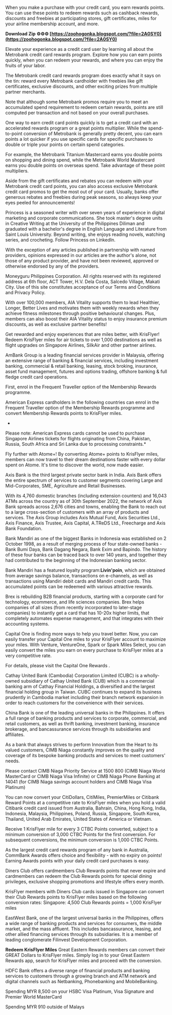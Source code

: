 When you make a purchase with your credit card, you earn rewards points. You can use these points to redeem rewards such as cashback rewards, discounts and freebies at participating stores, gift certificates, miles for your airline membership account, and more.
 
**Download Zip ⚙⚙⚙ [https://zoohogonka.blogspot.com/?file=2A0SY0](https://zoohogonka.blogspot.com/?file=2A0SY0)**


 
Elevate your experience as a credit card user by learning all about the Metrobank credit card rewards program. Explore how you can earn points quickly, when you can redeem your rewards, and where you can enjoy the fruits of your labor.
 
The Metrobank credit card rewards program does exactly what it says on the tin: reward every Metrobank cardholder with freebies like gift certificates, exclusive discounts, and other exciting prizes from multiple partner merchants.
 
Note that although some Metrobank promos require you to meet an accumulated spend requirement to redeem certain rewards, points are still computed per transaction and not based on your overall purchases.
 
One way to earn credit card points quickly is to get a credit card with an accelerated rewards program or a great points multiplier. While the spend-to-point conversion of Metrobank is generally pretty decent, you can earn points a lot quicker if you use specific cards for specific purchases to double or triple your points on certain spend categories.

For example, the Metrobank Titanium Mastercard earns you double points on shopping and dining spend, while the Metrobank World Mastercard earns you double points on overseas spend. Take advantage of these point multipliers.
 
Aside from the gift certificates and rebates you can redeem with your Metrobank credit card points, you can also access exclusive Metrobank credit card promos to get the most out of your card. Usually, banks offer generous rebates and freebies during peak seasons, so always keep your eyes peeled for announcements!
 
Princess is a seasoned writer with over seven years of experience in digital marketing and corporate communications. She took master's degree units in Creative Writing at the University of the Philippines Diliman and graduated with a bachelor's degree in English Language and Literature from Saint Louis University. Beyond writing, she enjoys reading novels, watching series, and crocheting. Follow Princess on LinkedIn.
 
With the exception of any articles published in partnership with named providers, opinions expressed in our articles are the author's alone, not those of any product provider, and have not been reviewed, approved or otherwise endorsed by any of the providers.
 
Moneyguru Philippines Corporation. All rights reserved with its registered address at 6th floor, ACT Tower, H.V. Dela Costa, Salcedo Village, Makati City. Use of this site constitutes acceptance of our Terms and Conditions and Privacy Policy.
 
With over 100,000 members, AIA Vitality supports them to lead Healthier, Longer, Better Lives and motivates them with weekly rewards when they achieve fitness milestones through positive behavioural changes. Plus, members can also boost their AIA Vitality status to enjoy insurance premium discounts, as well as exclusive partner benefits!
 
Get rewarded and enjoy experiences that are miles better, with KrisFlyer! Redeem KrisFlyer miles for air tickets to over 1,000 destinations as well as flight upgrades on Singapore Airlines, SilkAir and other partner airlines.
 

AmBank Group is a leading financial services provider in Malaysia, offering an extensive range of banking & financial services, including investment banking, commercial & retail banking, leasing, stock broking, insurance, asset fund management, futures and options trading, offshore banking & full fledge credit card operations.

 
First, enrol in the Frequent Traveller option of the Membership Rewards programme.

American Express cardholders in the following countries can enrol in the Frequent Traveller option of the Membership Rewards programme and convert Membership Rewards points to KrisFlyer miles.
 
*
Please note:
 American Express cards cannot be used to purchase Singapore Airlines tickets for flights originating from China, Pakistan, Russia, South Africa and Sri Lanka due to processing constraints.*
 

Fly further with Atome+! By converting Atome+ points to KrisFlyer miles, members can now travel to their dream destinations faster with every dollar spent on Atome. It's time to discover the world, now made easier.
 

Axis Bank is the third largest private sector bank in India. Axis Bank offers the entire spectrum of services to customer segments covering Large and Mid-Corporates, SME, Agriculture and Retail Businesses.
 
With its 4,760 domestic branches (including extension counters) and 16,043 ATMs across the country as of 30th September 2022, the network of Axis Bank spreads across 2,676 cities and towns, enabling the Bank to reach out to a large cross-section of customers with an array of products and services. The Axis Group includes Axis Mutual Fund, Axis Securities Ltd., Axis Finance, Axis Trustee, Axis Capital, A.TReDS Ltd., Freecharge and Axis Bank Foundation.
 

Bank Mandiri as one of the biggest Banks in Indonesia was established on 2 October 1998, as a result of merging process of four state-owned banks - Bank Bumi Daya, Bank Dagang Negara, Bank Exim and Bapindo. The history of these four banks can be traced back to over 140 years, and together they had contributed to the beginning of the Indonesian banking sector.
 
Bank Mandiri has a featured loyalty program:**Livin'poin**, which are obtained from average savings balance, transactions on e-channels, as well as transactions using Mandiri debit cards and Mandiri credit cards. This accumulated points can be redeemed with various attractive rewards.

 
Brex is rebuilding B2B financial products, starting with a corporate card for technology, ecommerce, and life sciences companies. Brex helps companies of all sizes (from recently incorporated to later-stage companies) to instantly get a card that has 10-20x higher limits, that completely automates expense management, and that integrates with their accounting systems.

 
Capital One is finding more ways to help you travel better. Now, you can easily transfer your Capital One miles to your KrisFlyer account to maximize your miles. With Venture, VentureOne, Spark or Spark Miles Select, you can easily convert the miles you earn on every purchase to KrisFlyer miles at a very competitive rate.

For details, please visit the Capital One Rewards .

 
Cathay United Bank (Cambodia) Corporation Limited (CUBC) is a wholly-owned subsidiary of Cathay United Bank (CUB) which is a commercial banking arm of Cathay Financial Holdings, a diversified and the largest financial holding group in Taiwan. CUBC continues to expand its business prudently in Cambodia market including their branch network expansion in order to reach customers for the convenience with their services.
 
China Bank is one of the leading universal banks in the Philippines. It offers a full range of banking products and services to corporate, commercial, and retail customers, as well as thrift banking, investment banking, insurance brokerage, and bancassurance services through its subsidiaries and affiliates.
 

As a bank that always strives to perform Innovation from the Heart to its valued customers, CIMB Niaga constantly improves on the quality and coverage of its bespoke banking products and services to meet customers' needs.
 
Please contact CIMB Niaga Priority Service at 1500 800 (CIMB Niaga World MasterCard or CIMB Niaga Visa Infinite) or CIMB Niaga Phone Banking at 14041 (for CIMB Niaga savings account holders and CIMB Niaga Visa Platinum)
 
You can now convert your CitiDollars, CitiMiles, PremierMiles or Citibank Reward Points at a competitive rate to KrisFlyer miles when you hold a valid Citibank credit card issued from Australia, Bahrain, China, Hong Kong, India, Indonesia, Malaysia, Philippines, Poland, Russia, Singapore, South Korea, Thailand, United Arab Emirates, United States of America or Vietnam.
 
Receive 1 KrisFlyer mile for every 3 CTBC Points converted, subject to a minimum conversion of 3,000 CTBC Points for the first conversion. For subsequent conversions, the minimum conversion is 1,000 CTBC Points.
 

As the largest credit card rewards program of any bank in Australia, CommBank Awards offers choice and flexibility - with no expiry on points! Earning Awards points with your daily credit card purchases is easy.
 
Diners Club offers cardmembers Club Rewards points that never expire and cardmembers can redeem the Club Rewards points for special dining privileges, exclusive shopping promotions and lifestyle offers every month.
 
KrisFlyer members with Diners Club cards issued in Singapore can convert their Club Rewards points to KrisFlyer miles based on the following conversion rates:
Singapore: 4,500 Club Rewards points = 1,000 KrisFlyer miles
 

EastWest Bank, one of the largest universal banks in the Philippines, offers a wide range of banking products and services for consumers, the middle market, and the mass affluent. This includes bancassurance, leasing, and other allied financing services through its subsidiaries. It is a member of leading conglomerate Filinvest Development Corporation.
 
**Redeem KrisFlyer Miles**
Great Eastern Rewards members can convert their GREAT Dollars to KrisFlyer miles.
Simply log in to your Great Eastern Rewards app, search for KrisFlyer miles and proceed with the conversion.
 

HDFC Bank offers a diverse range of financial products and banking services to customers through a growing branch and ATM network and digital channels such as Netbanking, Phonebanking and MobileBanking.
 
Spending MYR 8,500 on your HSBC Visa Platinum, Visa Signature and Premier World MasterCard


Spending MYR 910 outside of Malays
